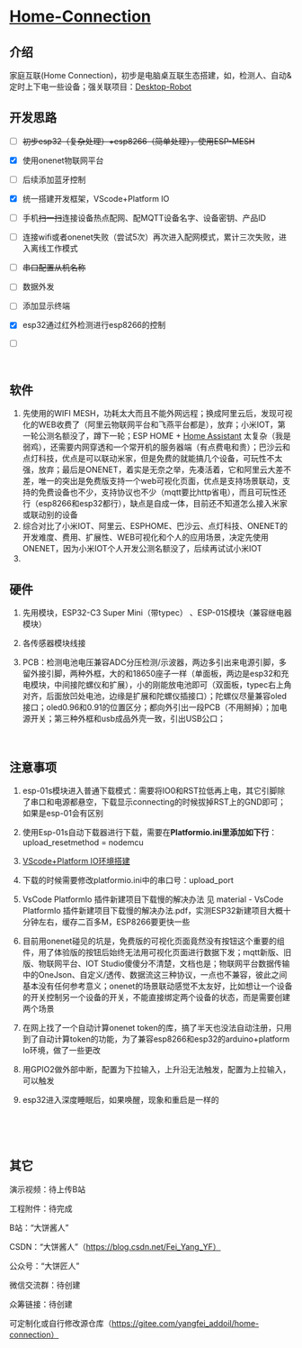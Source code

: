 # [Home-Connection ](https://gitee.com/yangfei_addoil/home-connection)



## 介绍

家庭互联(Home Connection)，初步是电脑桌互联生态搭建，如，检测人、自动&定时上下电一些设备；强关联项目：[Desktop-Robot](https://gitee.com/yangfei_addoil/desktop-robot)



## 开发思路

- [ ] ~~初步esp32（复杂处理）+esp8266（简单处理），使用ESP-MESH~~

- [x] 使用onenet物联网平台

- [ ] 后续添加蓝牙控制

- [x] 统一搭建开发框架，VScode+Platform IO

- [ ] 手机~~扫一扫~~连接设备热点配网、配MQTT设备名字、设备密钥、产品ID

- [ ] 连接wifi或者onenet失败（尝试5次）再次进入配网模式，累计三次失败，进入离线工作模式

- [ ] ~~串口配置从机名称~~

- [ ] 数据外发

- [ ] 添加显示终端

- [x] esp32通过红外检测进行esp8266的控制

- [ ] ​

      ​




## 软件

1. 先使用的WIFI MESH，功耗太大而且不能外网远程；换成阿里云后，发现可视化的WEB收费了（阿里云物联网平台和飞燕平台都是），放弃；小米IOT，第一轮公测名额没了，蹲下一轮；ESP HOME + [Home Assistant](https://www.cnblogs.com/manastudent/p/17425773.html) 太复杂（我是弱鸡），还需要内网穿透和一个常开机的服务器端（有点费电和贵）；巴沙云和点灯科技，优点是可以联动米家，但是免费的就能搞几个设备，可玩性不太强，放弃；最后是ONENET，着实是无奈之举，先凑活着，它和阿里云大差不差，唯一的突出是免费版支持一个web可视化页面，优点是支持场景联动，支持的免费设备也不少，支持协议也不少（mqtt要比http省电），而且可玩性还行（esp8266和esp32都行），缺点是自成一体，目前还不知道怎么接入米家或联动别的设备
2. 综合对比了小米IOT、阿里云、ESPHOME、巴沙云、点灯科技、ONENET的开发难度、费用、扩展性、WEB可视化和个人的应用场景，决定先使用ONENET，因为小米IOT个人开发公测名额没了，后续再试试小米IOT
3. ​



## 硬件

1. 先用模块，ESP32-C3 Super Mini（带typec） 、ESP-01S模块（兼容继电器模块）

2. 各传感器模块线接

3. PCB：检测电池电压兼容ADC分压检测/示波器，两边多引出来电源引脚，多留外接引脚，两种外框，大的和18650座子一样（单面板，两边是esp32和充电模块，中间接陀螺仪和扩展），小的刚能放电池即可（双面板，typec右上角对齐，后面放凹处电池，边缘是扩展和陀螺仪插接口）；陀螺仪尽量兼容oled接口；oled0.96和0.91的位置区分；都向外引出一段PCB（不用掰掉）；加电源开关；第三种外框和usb成品外壳一致，引出USB公口；

   ​




## 注意事项

1. esp-01s模块进入普通下载模式：需要将IO0和RST拉低再上电，其它引脚除了串口和电源都悬空，下载显示connecting的时候拔掉RST上的GND即可；如果是esp-01会有区别

2. 使用Esp-01s自动下载器进行下载，需要在**Platformio.ini里添加如下行**：upload_resetmethod = nodemcu

3. [VScode+Platform IO环境搭建](https://blog.csdn.net/qlexcel/article/details/121449441)

4. 下载的时候需要修改platformio.ini中的串口号：upload_port

5. VsCode PlatformIo 插件新建项目下载慢的解决办法 见 material - VsCode PlatformIo 插件新建项目下载慢的解决办法.pdf，实测ESP32新建项目大概十分钟左右，缓存二百多M，ESP8266要更快一些

6. 目前用onenet碰见的坑是，免费版的可视化页面竟然没有按钮这个重要的组件，用了体验版的按钮后始终无法用可视化页面进行数据下发；mqtt新版、旧版、物联网平台、IOT Studio傻傻分不清楚，文档也是；物联网平台数据传输中的OneJson、自定义/透传、数据流这三种协议，一点也不兼容，彼此之间基本没有任何参考意义；onenet的场景联动感觉不太友好，比如想让一个设备的开关控制另一个设备的开关，不能直接绑定两个设备的状态，而是需要创建两个场景

7. 在网上找了一个自动计算onenet token的库，搞了半天也没法自动注册，只用到了自动计算token的功能，为了兼容esp8266和esp32的arduino+platform Io环境，做了一些更改

8. 用GPIO2做外部中断，配置为下拉输入，上升沿无法触发，配置为上拉输入，可以触发

9. esp32进入深度睡眠后，如果唤醒，现象和重启是一样的

   ​

   ​




## 其它

演示视频：待上传B站

工程附件：待完成

B站：“大饼酱人”

CSDN：“大饼酱人”（https://blog.csdn.net/Fei_Yang_YF）

公众号：“大饼匠人”

微信交流群：待创建

众筹链接：待创建

可定制化或自行修改源仓库（https://gitee.com/yangfei_addoil/home-connection）

